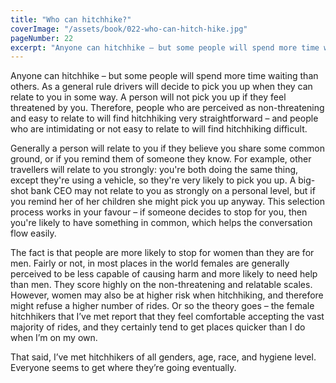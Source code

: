```yaml
---
title: "Who can hitchhike?"
coverImage: "/assets/book/022-who-can-hitch-hike.jpg"
pageNumber: 22
excerpt: "Anyone can hitchhike – but some people will spend more time waiting than others."
---
```


Anyone can hitchhike – but some people will spend more time waiting than others. As a general rule drivers will decide to pick you up when they can relate to you in some way. A person will not pick you up if they feel threatened by you. Therefore, people who are perceived as non-threatening and easy to relate to will find hitchhiking very straightforward – and people who are intimidating or not easy to relate to will find hitchhiking difficult.

Generally a person will relate to you if they believe you share some common ground, or if you remind them of someone they know. For example, other travellers will relate to you strongly: you're both doing the same thing, except they're using a vehicle, so they're very likely to pick you up. A big-shot bank CEO may not relate to you as strongly on a personal level, but if you remind her of her children she might pick you up anyway. This selection process works in your favour – if someone decides to stop for you, then you're likely to have something in common, which helps the conversation flow easily.

The fact is that people are more likely to stop for women than they are for men. Fairly or not, in most places in the world females are generally perceived to be less capable of causing harm and more likely to need help than men. They score highly on the non-threatening and relatable scales. However, women may also be at higher risk when hitchhiking, and therefore might refuse a higher number of rides. Or so the theory goes – the female hitchhikers that I’ve met report that they feel comfortable accepting the vast majority of rides, and they certainly tend to get places quicker than I do when I’m on my own.

That said, I’ve met hitchhikers of all genders, age, race, and hygiene level. Everyone seems to get where they’re going eventually.
